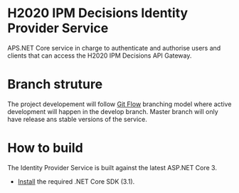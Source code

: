 # H2020 IPM Decisions Identity Provider Service

APS.NET Core service in charge to authenticate and authorise users and clients that can access the H2020 IPM Decisions API Gateway.

# Branch struture

The project developement will follow [Git Flow](https://nvie.com/posts/a-successful-git-branching-model/) branching model where active development will happen in the develop branch. Master branch will only have release ans stable versions of the service.

# How to build

The Identity Provider Service is built against the latest ASP.NET Core 3.

* [Install](https://www.microsoft.com/net/download/core#/current) the required .NET Core SDK (3.1).
